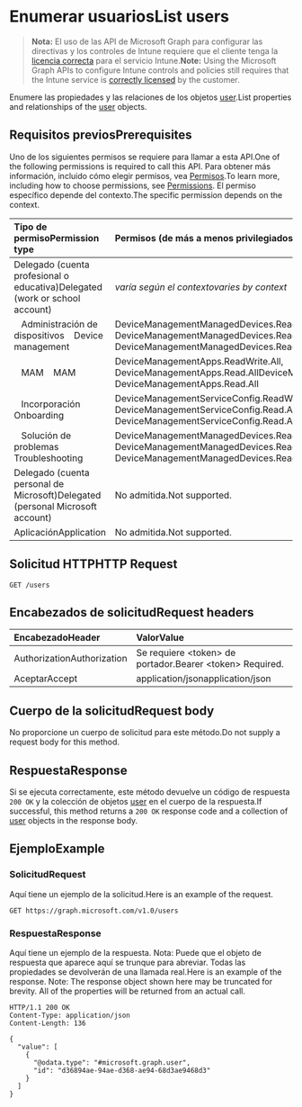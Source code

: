 # <a name="list-users"></a><span data-ttu-id="d2a0c-101">Enumerar usuarios</span><span class="sxs-lookup"><span data-stu-id="d2a0c-101">List users</span></span>

> <span data-ttu-id="d2a0c-102">**Nota:** El uso de las API de Microsoft Graph para configurar las directivas y los controles de Intune requiere que el cliente tenga la [licencia correcta](https://go.microsoft.com/fwlink/?linkid=839381) para el servicio Intune.</span><span class="sxs-lookup"><span data-stu-id="d2a0c-102">**Note:** Using the Microsoft Graph APIs to configure Intune controls and policies still requires that the Intune service is [correctly licensed](https://go.microsoft.com/fwlink/?linkid=839381) by the customer.</span></span>

<span data-ttu-id="d2a0c-103">Enumere las propiedades y las relaciones de los objetos [user](../resources/intune_shared_user.md).</span><span class="sxs-lookup"><span data-stu-id="d2a0c-103">List properties and relationships of the [user](../resources/intune_shared_user.md) objects.</span></span>
## <a name="prerequisites"></a><span data-ttu-id="d2a0c-104">Requisitos previos</span><span class="sxs-lookup"><span data-stu-id="d2a0c-104">Prerequisites</span></span>
<span data-ttu-id="d2a0c-105">Uno de los siguientes permisos se requiere para llamar a esta API.</span><span class="sxs-lookup"><span data-stu-id="d2a0c-105">One of the following permissions is required to call this API.</span></span> <span data-ttu-id="d2a0c-106">Para obtener más información, incluido cómo elegir permisos, vea [Permisos](../../../concepts/permissions_reference.md).</span><span class="sxs-lookup"><span data-stu-id="d2a0c-106">To learn more, including how to choose permissions, see [Permissions](../../../concepts/permissions_reference.md).</span></span>  <span data-ttu-id="d2a0c-107">El permiso específico depende del contexto.</span><span class="sxs-lookup"><span data-stu-id="d2a0c-107">The specific permission depends on the context.</span></span>

|<span data-ttu-id="d2a0c-108">Tipo de permiso</span><span class="sxs-lookup"><span data-stu-id="d2a0c-108">Permission type</span></span>|<span data-ttu-id="d2a0c-109">Permisos (de más a menos privilegiados)</span><span class="sxs-lookup"><span data-stu-id="d2a0c-109">Permissions (from most to least privileged)</span></span>|
|:---|:---|
|<span data-ttu-id="d2a0c-110">Delegado (cuenta profesional o educativa)</span><span class="sxs-lookup"><span data-stu-id="d2a0c-110">Delegated (work or school account)</span></span>| <span data-ttu-id="d2a0c-111">_varía según el contexto_</span><span class="sxs-lookup"><span data-stu-id="d2a0c-111">_varies by context_</span></span>|
| <span data-ttu-id="d2a0c-112">&nbsp;&nbsp; Administración de dispositivos</span><span class="sxs-lookup"><span data-stu-id="d2a0c-112">&nbsp; &nbsp; Device management</span></span> | <span data-ttu-id="d2a0c-113">DeviceManagementManagedDevices.ReadWrite.All, DeviceManagementManagedDevices.Read.All</span><span class="sxs-lookup"><span data-stu-id="d2a0c-113">DeviceManagementManagedDevices.ReadWrite.All, DeviceManagementManagedDevices.Read.All</span></span> |
| <span data-ttu-id="d2a0c-114">&nbsp;&nbsp; MAM</span><span class="sxs-lookup"><span data-stu-id="d2a0c-114">&nbsp; &nbsp; MAM</span></span> | <span data-ttu-id="d2a0c-115">DeviceManagementApps.ReadWrite.All, DeviceManagementApps.Read.All</span><span class="sxs-lookup"><span data-stu-id="d2a0c-115">DeviceManagementApps.ReadWrite.All, DeviceManagementApps.Read.All</span></span> |
| <span data-ttu-id="d2a0c-116">&nbsp;&nbsp; Incorporación</span><span class="sxs-lookup"><span data-stu-id="d2a0c-116">&nbsp; &nbsp; Onboarding</span></span> | <span data-ttu-id="d2a0c-117">DeviceManagementServiceConfig.ReadWrite.All, DeviceManagementServiceConfig.Read.All</span><span class="sxs-lookup"><span data-stu-id="d2a0c-117">DeviceManagementServiceConfig.ReadWrite.All, DeviceManagementServiceConfig.Read.All</span></span> |
| <span data-ttu-id="d2a0c-118">&nbsp;&nbsp; Solución de problemas</span><span class="sxs-lookup"><span data-stu-id="d2a0c-118">&nbsp; &nbsp; Troubleshooting</span></span> | <span data-ttu-id="d2a0c-119">DeviceManagementManagedDevices.ReadWrite.All, DeviceManagementManagedDevices.Read.All</span><span class="sxs-lookup"><span data-stu-id="d2a0c-119">DeviceManagementManagedDevices.ReadWrite.All, DeviceManagementManagedDevices.Read.All</span></span> |
|<span data-ttu-id="d2a0c-120">Delegado (cuenta personal de Microsoft)</span><span class="sxs-lookup"><span data-stu-id="d2a0c-120">Delegated (personal Microsoft account)</span></span>|<span data-ttu-id="d2a0c-121">No admitida.</span><span class="sxs-lookup"><span data-stu-id="d2a0c-121">Not supported.</span></span>|
|<span data-ttu-id="d2a0c-122">Aplicación</span><span class="sxs-lookup"><span data-stu-id="d2a0c-122">Application</span></span>|<span data-ttu-id="d2a0c-123">No admitida.</span><span class="sxs-lookup"><span data-stu-id="d2a0c-123">Not supported.</span></span>|

## <a name="http-request"></a><span data-ttu-id="d2a0c-124">Solicitud HTTP</span><span class="sxs-lookup"><span data-stu-id="d2a0c-124">HTTP Request</span></span>
<!-- {
  "blockType": "ignored"
}
-->
``` http
GET /users
```

## <a name="request-headers"></a><span data-ttu-id="d2a0c-125">Encabezados de solicitud</span><span class="sxs-lookup"><span data-stu-id="d2a0c-125">Request headers</span></span>
|<span data-ttu-id="d2a0c-126">Encabezado</span><span class="sxs-lookup"><span data-stu-id="d2a0c-126">Header</span></span>|<span data-ttu-id="d2a0c-127">Valor</span><span class="sxs-lookup"><span data-stu-id="d2a0c-127">Value</span></span>|
|:---|:---|
|<span data-ttu-id="d2a0c-128">Authorization</span><span class="sxs-lookup"><span data-stu-id="d2a0c-128">Authorization</span></span>|<span data-ttu-id="d2a0c-129">Se requiere &lt;token&gt; de portador.</span><span class="sxs-lookup"><span data-stu-id="d2a0c-129">Bearer &lt;token&gt; Required.</span></span>|
|<span data-ttu-id="d2a0c-130">Aceptar</span><span class="sxs-lookup"><span data-stu-id="d2a0c-130">Accept</span></span>|<span data-ttu-id="d2a0c-131">application/json</span><span class="sxs-lookup"><span data-stu-id="d2a0c-131">application/json</span></span>|

## <a name="request-body"></a><span data-ttu-id="d2a0c-132">Cuerpo de la solicitud</span><span class="sxs-lookup"><span data-stu-id="d2a0c-132">Request body</span></span>
<span data-ttu-id="d2a0c-133">No proporcione un cuerpo de solicitud para este método.</span><span class="sxs-lookup"><span data-stu-id="d2a0c-133">Do not supply a request body for this method.</span></span>

## <a name="response"></a><span data-ttu-id="d2a0c-134">Respuesta</span><span class="sxs-lookup"><span data-stu-id="d2a0c-134">Response</span></span>
<span data-ttu-id="d2a0c-135">Si se ejecuta correctamente, este método devuelve un código de respuesta `200 OK` y la colección de objetos [user](../resources/intune_shared_user.md) en el cuerpo de la respuesta.</span><span class="sxs-lookup"><span data-stu-id="d2a0c-135">If successful, this method returns a `200 OK` response code and a collection of [user](../resources/intune_shared_user.md) objects in the response body.</span></span>

## <a name="example"></a><span data-ttu-id="d2a0c-136">Ejemplo</span><span class="sxs-lookup"><span data-stu-id="d2a0c-136">Example</span></span>

### <a name="request"></a><span data-ttu-id="d2a0c-137">Solicitud</span><span class="sxs-lookup"><span data-stu-id="d2a0c-137">Request</span></span>
<span data-ttu-id="d2a0c-138">Aquí tiene un ejemplo de la solicitud.</span><span class="sxs-lookup"><span data-stu-id="d2a0c-138">Here is an example of the request.</span></span>

``` http
GET https://graph.microsoft.com/v1.0/users
```

### <a name="response"></a><span data-ttu-id="d2a0c-139">Respuesta</span><span class="sxs-lookup"><span data-stu-id="d2a0c-139">Response</span></span>
<span data-ttu-id="d2a0c-p102">Aquí tiene un ejemplo de la respuesta. Nota: Puede que el objeto de respuesta que aparece aquí se trunque para abreviar. Todas las propiedades se devolverán de una llamada real.</span><span class="sxs-lookup"><span data-stu-id="d2a0c-p102">Here is an example of the response. Note: The response object shown here may be truncated for brevity. All of the properties will be returned from an actual call.</span></span>

``` http
HTTP/1.1 200 OK
Content-Type: application/json
Content-Length: 136

{
  "value": [
    {
      "@odata.type": "#microsoft.graph.user",
      "id": "d36894ae-94ae-d368-ae94-68d3ae9468d3"
    }
  ]
}
```




